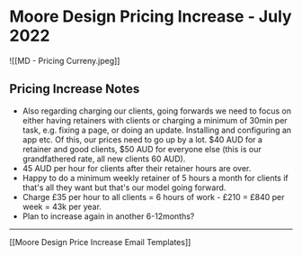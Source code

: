 
# Moore Design Pricing Increase - July 2022
![[MD - Pricing Curreny.jpeg]]

## Pricing Increase Notes

-   Also regarding charging our clients, going forwards we need to focus on either having retainers with clients or charging a minimum of 30min per task, e.g. fixing a page, or doing an update. Installing and configuring an app etc. Of this, our prices need to go up by a lot. $40 AUD for a retainer and good clients, $50 AUD for everyone else (this is our grandfathered rate, all new clients 60 AUD).
-   45 AUD per hour for clients after their retainer hours are over.
-   Happy to do a minimum weekly retainer of 5 hours a month for clients if that's all they want but that's our model going forward.
-   Charge £35 per hour to all clients = 6 hours of work - £210 = £840 per week = 43k per year.
-   Plan to increase again in another 6-12months?

---
[[Moore Design Price Increase Email Templates]]